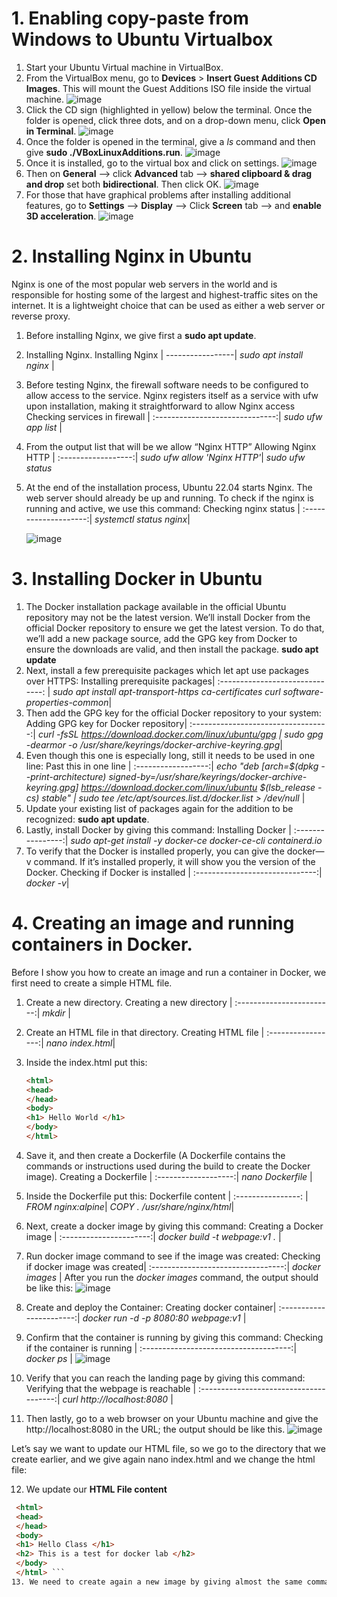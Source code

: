 # 1. Enabling copy-paste from Windows to Ubuntu Virtualbox
1. Start your Ubuntu Virtual machine in VirtualBox.
2. From the VirtualBox menu, go to **Devices** > **Insert Guest Additions CD Images**. This will mount the Guest Additions ISO file inside the virtual machine.
   ![image](https://github.com/s371506/acit2410/assets/113550989/c712d2c6-367a-4466-bc05-4bdc5d63941b)
3. Click the CD sign (highlighted in yellow) below the terminal. Once the folder is opened, click three dots, and on a drop-down menu, click **Open in Terminal**.
   ![image](https://github.com/s371506/acit2410/assets/113550989/0e8141fe-e0f9-4e7e-9616-b954865ec571)
4. Once the folder is opened in the terminal, give a *ls* command and then give **sudo ./VBoxLinuxAdditions.run**.
   ![image](https://github.com/s371506/acit2410/assets/113550989/2062dd22-6eb9-43e4-808f-235a7a6f1b32)
5. Once it is installed, go to the virtual box and click on settings.
   ![image](https://github.com/s371506/acit2410/assets/113550989/9c2138e9-4f81-4ab1-b5a5-d2eb4bfeaff7)
6. Then on **General** --> click **Advanced** tab --> **shared clipboard & drag and drop** set both **bidirectional**. Then click OK.
   ![image](https://github.com/s371506/acit2410/assets/113550989/49da590d-8b6b-465b-87df-dcc8c962506e)
7. For those that have graphical problems after installing additional features, go to **Settings** --> **Display** --> Click **Screen** tab --> and **enable 3D acceleration**.
   ![image](https://github.com/s371506/acit2410/assets/113550989/0740a4f5-d73d-47d7-a3d8-19e309df6cf4)

# 2. Installing Nginx in Ubuntu

Nginx is one of the most popular web servers in the world and is responsible for hosting some of the largest and highest-traffic sites on the internet. It is a lightweight choice that can be used as either a web server or reverse proxy.
1. Before installing Nginx, we give first a **sudo apt update**.
2. Installing Nginx.
   Installing Nginx |
   -----------------|
   *sudo apt install nginx* |
3. Before testing Nginx, the firewall software needs to be configured to allow access to the service. Nginx registers itself as a service with ufw upon installation, making it straightforward to allow Nginx access
   Checking services in firewall |
   :------------------------------:|
   *sudo ufw app list* |
4. From the output list that will be we allow “Nginx HTTP”
   Allowing Nginx HTTP |
   :------------------:|
   *sudo ufw allow 'Nginx HTTP'*|
   *sudo ufw status*
6. At the end of the installation process, Ubuntu 22.04 starts Nginx. The web server should already be up and running.
To check if the nginx is running and active, we use this command:
   Checking nginx status |
   :--------------------:|
   *systemctl status nginx*|

    ![image](https://github.com/s371506/acit2410/assets/113550989/8cf59924-5cbf-460f-9b75-06bb0476b92c)


# 3. Installing Docker in Ubuntu

1. The Docker installation package available in the official Ubuntu repository may not be the latest version. We’ll install Docker from the official Docker repository to ensure we get the latest version. To do that, we’ll add a new package source, add the GPG key from Docker to ensure the downloads are valid, and then install the package.
**sudo apt update**
2. Next, install a few prerequisite packages which let apt use packages over HTTPS:
   Installing prerequisite packages|
   :------------------------------: |
   *sudo apt install apt-transport-https ca-certificates curl software-properties-common*|
3. Then add the GPG key for the official Docker repository to your system:
   Adding GPG key for Docker repository|
   :----------------------------------:|
   *curl -fsSL https://download.docker.com/linux/ubuntu/gpg  \| sudo gpg -dearmor -o /usr/share/keyrings/docker-archive-keyring.gpg*|
4. Even though this one is especially long, still it needs to be used in one line:
   Past this in one line |
   :------------------:|
   *echo "deb [arch=$(dpkg --print-architecture) signed-by=/usr/share/keyrings/docker-archive-keyring.gpg] https://download.docker.com/linux/ubuntu $(lsb_release -cs) stable" | sudo tee /etc/apt/sources.list.d/docker.list > /dev/null* |
5. Update your existing list of packages again for the addition to be recognized: **sudo apt update**.
6. Lastly, install Docker by giving this command:
   Installing Docker |
   :----------------:|
   *sudo apt-get install -y docker-ce docker-ce-cli containerd.io*
7. To verify that the Docker is installed properly, you can give the docker—v command. If it’s installed properly, it will show you the version of the Docker.
   Checking if Docker is installed |
   :------------------------------:|
   *docker -v*|

# 4. Creating an image and running containers in Docker.
Before I show you how to create an image and run a container in Docker, we first need to create a simple HTML file.
1. Create a new directory.
   Creating a new directory |
   :------------------------:|
   *mkdir* <name of the directory> |
2. Create an HTML file in that directory.
   Creating HTML file |
   :-----------------:|
   *nano index.html*|
3. Inside the index.html put this:
    ```html           
    <html>            
    <head>            
    </head>           
    <body>            
    <h1> Hello World </h1> 
    </body>           
    </html>           
    ```
4. Save it, and then create a Dockerfile (A Dockerfile contains the commands or instructions used during the build to create the Docker image).
   Creating a Dockerfile |
   :-------------------:|
   *nano Dockerfile* |
5. Inside the Dockerfile put this:
   Dockerfile content |
   :----------------: |
   *FROM nginx:alpine*|
   *COPY . /usr/share/nginx/html*|
6. Next, create a docker image by giving this command:
   Creating a Docker image |
   :----------------------:|
   *docker build -t webpage:v1 .* |
7. Run docker image command to see if the image was created:
   Checking if docker image was created|
   :---------------------------------:|
   *docker images* |
After you run the *docker images* command, the output should be like this:
![image](https://github.com/s371506/acit2410/assets/113550989/74e8e457-76b5-485a-b894-61ec463bee95)

8. Create and deploy the Container:
   Creating docker container|
   :-----------------------:|
   *docker run -d -p 8080:80 webpage:v1* |

9. Confirm that the container is running by giving this command:
    Checking if the container is running |
   :-------------------------------------:|
   *docker ps* |
![image](https://github.com/s371506/acit2410/assets/113550989/ea920eb1-c7be-4e85-90c4-3ffe5e912f06)

10. Verify that you can reach the landing page by giving this command:
    Verifying that the webpage is reachable |
    :--------------------------------------:|
    *curl http://localhost:8080* |

11. Then lastly, go to a web browser on your Ubuntu machine and give the http://localhost:8080 in the URL; the output should be like this.
     ![image](https://github.com/s371506/acit2410/assets/113550989/08be62da-2a83-4fc1-8858-96b23160ffe3)

Let’s say we want to update our HTML file, so we go to the directory that we create earlier, and we give again nano index.html and we change the html file: 

12. We update our **HTML File content**
   ```html           
    <html>            
    <head>            
    </head>           
    <body>            
    <h1> Hello Class </h1>
    <h2> This is a test for docker lab </h2> 
    </body>           
    </html> ```
13. We need to create again a new image by giving almost the same command as before but only now we use v2 in the end:
   



        


   








